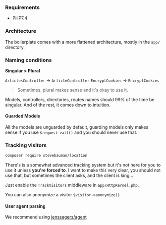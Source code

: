 ### Requirements

* PHP7.4

### Architecture

The boilerplate comes with a more flattened architecture, mostly in the `app/` directory.

### Naming conditions

**Singular > Plural**

`ArticlesController` -> `ArticleController`
`EncryptCookies` -> `EncryptCookies`
> Sometimes, plural makes sense and it's okay to use it.

Models, controllers, directories, routes names should 99% of the time be singular.
And of the rest, it comes down to intuition.

#### Guarded Models

All the models are unguarded by default, guarding models only makes sense if you use `$request->all()` and you should never use that.

### Tracking visitors

```bash
composer require stevebauman/location
```

There's is a somewhat advanced tracking system but it's not here for you to use it unless **you're forced to**.
I want to make this very clear, you should not use that, but sometimes the client asks, and the client is king...

Just enable the `TrackVisitors` middleware in `app/HttpKernel.php`.

You can also anonymize a visitor `$visitor->anonymize()`

#### User agent parsing

We recommend using [jenssegers/agent](https://github.com/jenssegers/agent)

